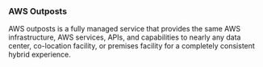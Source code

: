 ### AWS Outposts 

AWS outposts is a fully managed service that provides the same AWS infrastructure, AWS services, APIs, and capabilities to nearly any data center, co-location facility, or premises facility for a completely consistent hybrid experience.

